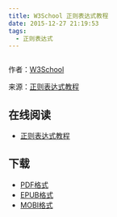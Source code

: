 ```yaml
---
title: W3School 正则表达式教程
date: 2015-12-27 21:19:53
tags:
  - 正则表达式
---
```


![]()

作者：[W3School](http://www.w3cschool.cc)

来源：[正则表达式教程](http://www.w3cschool.cc/regexp/regexp-tutorial.html)

<!--more-->

## 在线阅读 ##

* [正则表达式教程](https://www.gitbook.com/book/wizardforcel/w3school-regex/details)

## 下载 ##

* [PDF格式](https://www.gitbook.com/download/pdf/book/wizardforcel/w3school-regex)
* [EPUB格式](https://www.gitbook.com/download/epub/book/wizardforcel/w3school-regex)
* [MOBI格式](https://www.gitbook.com/download/mobi/book/wizardforcel/w3school-regex)
